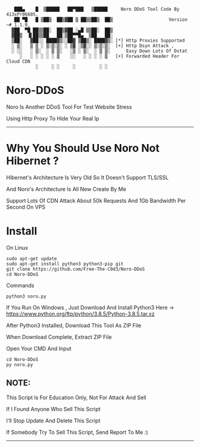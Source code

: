        ███▄    █  ▒█████   ██▀███   ▒█████     Noro DDoS Tool Code By 413xPr06605.
       ██ ▀█   █ ▒██▒  ██▒▓██ ▒ ██▒▒██▒  ██▒                     Version ~# 1.1.0,
      ▓██  ▀█ ██▒▒██░  ██▒▓██ ░▄█ ▒▒██░  ██▒ 
      ▓██▒  ▐▌██▒▒██   ██░▒██▀▀█▄  ▒██   ██░ 
      ▒██░   ▓██░░ ████▓▒░░██▓ ▒██▒░ ████▓▒░ [*] Http Proxies Supported
      ░ ▒░   ▒ ▒ ░ ▒░▒░▒░ ░ ▒▓ ░▒▓░░ ▒░▒░▒░  [+] Http Dsyn Attack ,
      ░ ░░   ░ ▒░  ░ ▒ ▒░   ░▒ ░ ▒░  ░ ▒ ▒░      Easy Down Lots Of Dstat
         ░   ░ ░ ░ ░ ░ ▒    ░░   ░ ░ ░ ░ ▒   [+] Forwarded Header For Cloud CDN
               ░     ░ ░     ░         ░ ░  
    

# Noro-DDoS

Noro Is Another DDoS Tool For Test Website Stress

Using Http Proxy To Hide Your Real Ip 

----------------------------------------------------------------------------------------------

# Why You Should Use Noro Not Hibernet ?

Hibernet's Architecture Is Very Old
So It Doesn't Support TLS/SSL 

And Noro's Architecture Is All New Create By Me

Support Lots Of CDN Attack
About 50k Requests And 1Gb Bandwidth Per Second On VPS

# Install 
On Linux
```
sudo apt-get update
sudo apt-get install python3 python3-pip git
git clone https://github.com/Free-The-C0d3/Noro-DDoS
cd Noro-DDoS
```
Commands
```
python3 noro.py
```

If You Run On Windows , Just Download And Install Python3 Here -> https://www.python.org/ftp/python/3.8.5/Python-3.8.5.tar.xz

After Python3 Installed, Download This Tool As ZIP File

When Download Complete, Extract ZIP File 

Open Your CMD And Input
```
cd Noro-DDoS
py noro.py
```

NOTE: 
--------------------------------------------------------------
This Script Is For Education Only,
Not For Attack And Sell

If I Found Anyone Who Sell This Script

I'll Stop Update And Delete This Script

If Somebody Try To Sell This Script, Send Report To Me  :)

-----------------------------------------------------------------
